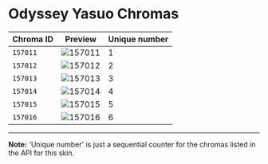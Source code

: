 # Odyssey Yasuo Chromas

| Chroma ID | Preview | Unique number |
|---|---|---|
| `157011` | ![157011](https://raw.communitydragon.org/latest/plugins/rcp-be-lol-game-data/global/default/v1/champion-chroma-images/157/157011.png) | 1 |
| `157012` | ![157012](https://raw.communitydragon.org/latest/plugins/rcp-be-lol-game-data/global/default/v1/champion-chroma-images/157/157012.png) | 2 |
| `157013` | ![157013](https://raw.communitydragon.org/latest/plugins/rcp-be-lol-game-data/global/default/v1/champion-chroma-images/157/157013.png) | 3 |
| `157014` | ![157014](https://raw.communitydragon.org/latest/plugins/rcp-be-lol-game-data/global/default/v1/champion-chroma-images/157/157014.png) | 4 |
| `157015` | ![157015](https://raw.communitydragon.org/latest/plugins/rcp-be-lol-game-data/global/default/v1/champion-chroma-images/157/157015.png) | 5 |
| `157016` | ![157016](https://raw.communitydragon.org/latest/plugins/rcp-be-lol-game-data/global/default/v1/champion-chroma-images/157/157016.png) | 6 |

---

**Note:** 'Unique number' is just a sequential counter for the chromas listed in the API for this skin.